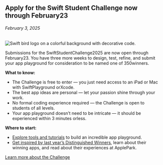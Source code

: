 <!-- ### MySkills
BootStrap & React.js  
<img src="https://img.shields.io/badge/HTML5-E34F26?style=flat-square&logo=HTML5&logoColor=white"/></a>
<img src="https://img.shields.io/badge/CSS3-1572B6?style=flat-square&logo=CSS3&logoColor=white"/></a>
<img src="https://img.shields.io/badge/JavaScript-F7DF1E?style=flat-square&logo=JavaScript&logoColor=white"/></a>
<img src="https://img.shields.io/badge/React.js-1E8CBE?style=flat-square&logo=JavaScript&logoColor=white"/></a>   -->

<!-- Android & IOS  
<img src="https://img.shields.io/badge/Java-007396?style=flat-square&logo=Java&logoColor=white"/></a>
<img src="https://img.shields.io/badge/Swift-F05138?style=flat-square&logo=Swift&logoColor=white"/></a> -->
<!-- 
Languages  
<img src="https://img.shields.io/badge/C-A8B9CC?style=flat-square&logo=C&logoColor=white"/></a>
<img src="https://img.shields.io/badge/C++-00599C?style=flat-square&logo=C%2B%2B&logoColor=white"/></a>
<img src="https://img.shields.io/badge/Python-3776AB?style=flat-square&logo=Python&logoColor=white"/></a>

algorithms  
<img src="https://img.shields.io/badge/Baekjoon-Gold4-gold?style=flat-square&labelColor=004088"/></a> -->
<!-- 
Contact  
[<img src="https://img.shields.io/badge/l06094@gmail.com-EA4335?style=flat-square&logo=Gmail&logoColor=white"/>](l06094@gmail.com)
<a href="dlwjsgml02@naver.com"><img src="https://img.shields.io/badge/dlwjsgml02@naver.com-0ABF53?style=flat-square&logo=Nintendo&logoColor=white"/></a>
<img src="https://img.shields.io/badge/jeon__hui__22-E4405F?style=flat-square&logo=Instagram&logoColor=white"/></a>  

---
![Top Langs](https://github-readme-stats.vercel.app/api/top-langs/?username=6810779s&layout=compact&theme=algolia) 

![Jeonhui's GitHub stats](https://github-readme-stats.vercel.app/api?username=Jeonhui&show_icons=true&theme=algolia)  
 -->

<!-- [![Solved.ac
프로필](http://mazassumnida.wtf/api/v2/generate_badge?boj=whas02)](https://solved.ac/whas02)  

# IOS developer News -->

<!--
 <pre>
    ___  _______   ________  ________   ___  ___  ___  ___  ___     
   |\  \|\  ___ \ |\   __  \|\   ___  \|\  \|\  \|\  \|\  \|\  \    
   \ \  \ \   __/|\ \  \|\  \ \  \\ \  \ \  \\\  \ \  \\\  \ \  \   
 __ \ \  \ \  \_|/_\ \  \\\  \ \  \\ \  \ \   __  \ \  \\\  \ \  \  
|\  \\_\  \ \  \_|\ \ \  \\\  \ \  \\ \  \ \  \ \  \ \  \\\  \ \  \ 
\ \________\ \_______\ \_______\ \__\\ \__\ \__\ \__\ \_______\ \__\
 \|________|\|_______|\|_______|\|__| \|__|\|__|\|__|\|_______|\|__|</pre>
                                                          
                                                                    
-->                                                                    

## Apply for the Swift Student Challenge now through February23  

###### February 3, 2025  
<div class="article-text"><div class="inline-article-image"><img alt="Swift bird logo on a colorful background with decorative code." data-hires="false" data-img-dark="https://devimages-cdn.apple.com/wwdc-services/articles/images/4C086A3B-E1E3-4F77-AD6A-C3D00F14A2C3/2048.jpeg" src="https://devimages-cdn.apple.com/wwdc-services/articles/images/4C086A3B-E1E3-4F77-AD6A-C3D00F14A2C3/2048.jpeg"/></div><p>Submissions for the SwiftStudentChallenge2025 are now open through February23. You have three more weeks to design, test, refine, and submit your app playground for consideration to be named one of 350winners.</p><p><strong>What to know:</strong></p><ul>
<li>The Challenge is free to enter — you just need access to an iPad or Mac with SwiftPlayground orXcode.</li>
<li>The best app ideas are personal — let your passion shine through your work.</li>
<li>No formal coding experience required — the Challenge is open to students of all levels.</li>
<li>Your app playground doesn’t need to be intricate — it should be experienced within 3 minutes orless.</li>
</ul><p><strong>Where to start:</strong></p><ul>
<li><a href="https://developer.apple.com/swift-student-challenge/get-ready/">Explore tools and tutorials</a> to build an incredible app playground.</li>
<li><a href="https://developer.apple.com/swift-student-challenge/distinguished-winners/">Get inspired by last year’s Distinguished Winners</a>, learn about their winning apps, and read about their experiences at ApplePark.</li>
</ul><p><a href="https://developer.apple.com/swift-student-challenge/">Learn more about <span class="icon icon-after icon-chevronright nowrap">the Challenge</span></a> </p></div>  
